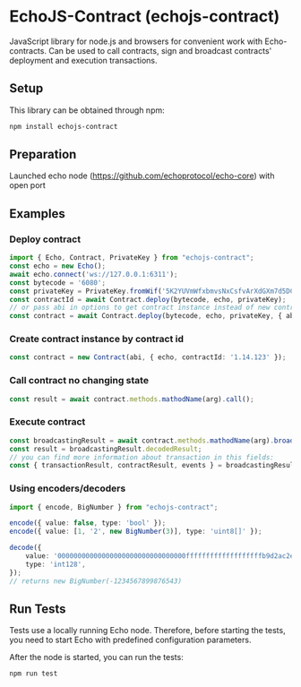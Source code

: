 # EchoJS-Contract (echojs-contract)

JavaScript library for node.js and browsers for convenient work with Echo-contracts. Can be used to call contracts, sign and broadcast contracts' deployment and execution transactions.

## Setup

This library can be obtained through npm:
```sh
npm install echojs-contract
```

## Preparation

Launched echo node (https://github.com/echoprotocol/echo-core) with open port

## Examples

### Deploy contract
```ts
import { Echo, Contract, PrivateKey } from "echojs-contract";
const echo = new Echo();
await echo.connect('ws://127.0.0.1:6311');
const bytecode = '6080';
const privateKey = PrivateKey.fromWif('5K2YUVmWfxbmvsNxCsfvArXdGXm7d5DC9pn4yD75k2UaSYgkXTh');
const contractId = await Contract.deploy(bytecode, echo, privateKey);
// or pass abi in options to get contract instance instead of new contract id
const contract = await Contract.deploy(bytecode, echo, privateKey, { abi: require("abi.json") });
```

### Create contract instance by contract id
```ts
const contract = new Contract(abi, { echo, contractId: '1.14.123' });
```

### Call contract no changing state
```ts
const result = await contract.methods.mathodName(arg).call();
```

### Execute contract
```ts
const broadcastingResult = await contract.methods.mathodName(arg).broadcast({ privateKey });
const result = broadcastingResult.decodedResult;
// you can find more information about transaction in this fields:
const { transactionResult, contractResult, events } = broadcastingResult;
```

### Using encoders/decoders
```ts
import { encode, BigNumber } from "echojs-contract";

encode({ value: false, type: 'bool' });
encode({ value: [1, '2', new BigNumber(3)], type: 'uint8[]' });

decode({
	value: '00000000000000000000000000000000fffffffffffffffffffb9d2ac2e07341',
	type: 'int128',
});
// returns new BigNumber(-1234567899876543)
```

## Run Tests

Tests use a locally running Echo node. Therefore, before starting the tests, 
you need to start Echo with predefined configuration parameters.

After the node is started, you can run the tests:

```sh
npm run test
```
